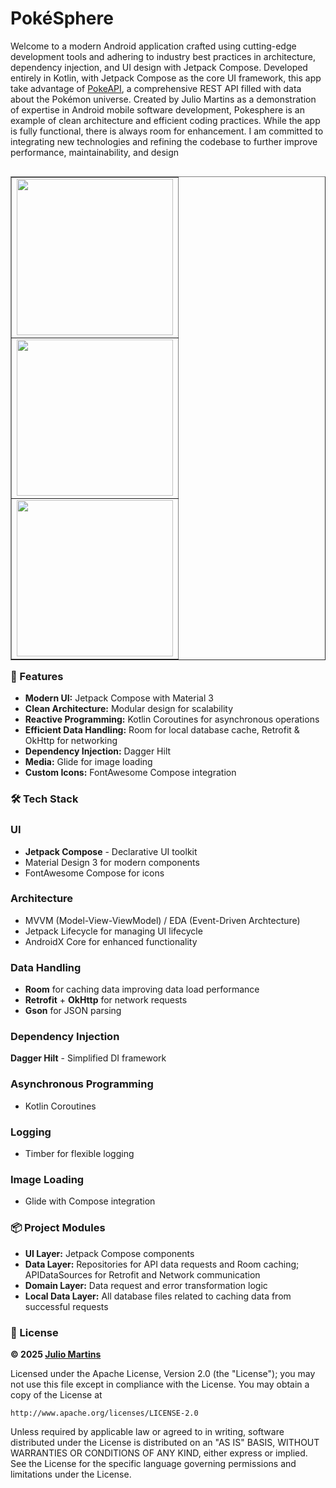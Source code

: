 # PokéSphere
Welcome to a modern Android application crafted using cutting-edge development tools and adhering to industry best practices in architecture, dependency injection, and UI design with Jetpack Compose.
Developed entirely in Kotlin, with Jetpack Compose as the core UI framework, this app take advantage of [PokeAPI](https://pokeapi.co/), a comprehensive REST API filled with data about the Pokémon universe.
Created by Julio Martins as a demonstration of expertise in Android mobile software development, Pokesphere is an example of clean architecture and efficient coding practices. While the app is fully functional, there is always room for enhancement. I am committed to integrating new technologies and refining the codebase to further improve performance, maintainability, and design

<table align="right" border="none">  
    <tr>
        <td> <img width=250px src="https://github.com/user-attachments/assets/7f563fa0-3e0c-4e73-bde0-1a0d7d92e2dd" /> </td>
    </tr>
    <tr>
        <td> <img width=250px src="https://github.com/user-attachments/assets/600a28d9-29d8-43ce-8960-64827914700d"/> </td>
    </tr>
    <tr>
        <td> <img width=250px src="https://github.com/user-attachments/assets/2555b485-3bec-45bc-bc8f-221077ab5db4"/> </td>
    </tr>
</table>
   

### 🚀 Features
- **Modern UI:** Jetpack Compose with Material 3
- **Clean Architecture:** Modular design for scalability
- **Reactive Programming:** Kotlin Coroutines for asynchronous operations
- **Efficient Data Handling:** Room for local database cache, Retrofit & OkHttp for networking
- **Dependency Injection:** Dagger Hilt
- **Media:** Glide for image loading
- **Custom Icons:** FontAwesome Compose integration

### 🛠️ Tech Stack

### **UI**
- **Jetpack Compose** - Declarative UI toolkit
- Material Design 3 for modern components
- FontAwesome Compose for icons

### **Architecture**
- MVVM (Model-View-ViewModel) / EDA (Event-Driven Archtecture)
- Jetpack Lifecycle for managing UI lifecycle
- AndroidX Core for enhanced functionality

### **Data Handling**
- **Room** for caching data improving data load performance 
- **Retrofit** + **OkHttp** for network requests
- **Gson** for JSON parsing

### **Dependency Injection**
**Dagger Hilt** - Simplified DI framework

### **Asynchronous Programming**
- Kotlin Coroutines

### **Logging**
- Timber for flexible logging

### **Image Loading**
- Glide with Compose integration

### 📦 Project Modules
- **UI Layer:** Jetpack Compose components
- **Data Layer:** Repositories for API data requests and Room caching; APIDataSources for Retrofit and Network communication
- **Domain Layer:** Data request and error transformation logic
- **Local Data Layer:** All database files related to caching data from successful requests


### 📄 License
**© 2025 [Julio Martins](https://github.com/bricklytics)**

Licensed under the Apache License, Version 2.0 (the "License");
you may not use this file except in compliance with the License.
You may obtain a copy of the License at

    http://www.apache.org/licenses/LICENSE-2.0

Unless required by applicable law or agreed to in writing, software
distributed under the License is distributed on an "AS IS" BASIS,
WITHOUT WARRANTIES OR CONDITIONS OF ANY KIND, either express or implied.
See the License for the specific language governing permissions and
limitations under the License.



